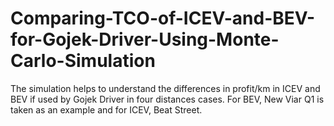 # Comparing-TCO-of-ICEV-and-BEV-for-Gojek-Driver-Using-Monte-Carlo-Simulation
The simulation helps to understand the differences in profit/km in ICEV and BEV if used by Gojek Driver in four distances cases. For BEV, New Viar Q1 is taken as an example and for ICEV, Beat Street. 
